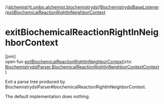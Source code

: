 //[alchemist](../../../index.md)/[it.unibo.alchemist.biochemistrydsl](../index.md)/[BiochemistrydslBaseListener](index.md)/[exitBiochemicalReactionRightInNeighborContext](exit-biochemical-reaction-right-in-neighbor-context.md)

# exitBiochemicalReactionRightInNeighborContext

[jvm]\
open fun [exitBiochemicalReactionRightInNeighborContext](exit-biochemical-reaction-right-in-neighbor-context.md)(ctx: [BiochemistrydslParser.BiochemicalReactionRightInNeighborContextContext](../-biochemistrydsl-parser/-biochemical-reaction-right-in-neighbor-context-context/index.md))

Exit a parse tree produced by BiochemistrydslParser#biochemicalReactionRightInNeighborContext. 

The default implementation does nothing.
